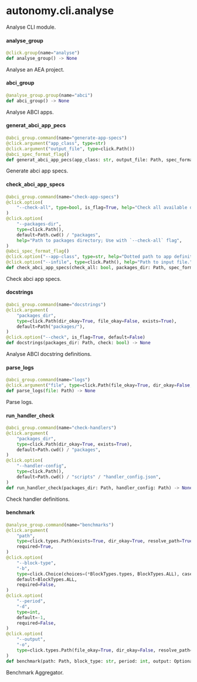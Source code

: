 <a id="autonomy.cli.analyse"></a>

# autonomy.cli.analyse

Analyse CLI module.

<a id="autonomy.cli.analyse.analyse_group"></a>

#### analyse`_`group

```python
@click.group(name="analyse")
def analyse_group() -> None
```

Analyse an AEA project.

<a id="autonomy.cli.analyse.abci_group"></a>

#### abci`_`group

```python
@analyse_group.group(name="abci")
def abci_group() -> None
```

Analyse ABCI apps.

<a id="autonomy.cli.analyse.generat_abci_app_pecs"></a>

#### generat`_`abci`_`app`_`pecs

```python
@abci_group.command(name="generate-app-specs")
@click.argument("app_class", type=str)
@click.argument("output_file", type=click.Path())
@abci_spec_format_flag()
def generat_abci_app_pecs(app_class: str, output_file: Path, spec_format: str) -> None
```

Generate abci app specs.

<a id="autonomy.cli.analyse.check_abci_app_specs"></a>

#### check`_`abci`_`app`_`specs

```python
@abci_group.command(name="check-app-specs")
@click.option(
    "--check-all", type=bool, is_flag=True, help="Check all available definitions."
)
@click.option(
    "--packages-dir",
    type=click.Path(),
    default=Path.cwd() / "packages",
    help="Path to packages directory; Use with `--check-all` flag",
)
@abci_spec_format_flag()
@click.option("--app-class", type=str, help="Dotted path to app definition class.")
@click.option("--infile", type=click.Path(), help="Path to input file.")
def check_abci_app_specs(check_all: bool, packages_dir: Path, spec_format: str, app_class: str, infile: Path) -> None
```

Check abci app specs.

<a id="autonomy.cli.analyse.docstrings"></a>

#### docstrings

```python
@abci_group.command(name="docstrings")
@click.argument(
    "packages_dir",
    type=click.Path(dir_okay=True, file_okay=False, exists=True),
    default=Path("packages/"),
)
@click.option("--check", is_flag=True, default=False)
def docstrings(packages_dir: Path, check: bool) -> None
```

Analyse ABCI docstring definitions.

<a id="autonomy.cli.analyse.parse_logs"></a>

#### parse`_`logs

```python
@abci_group.command(name="logs")
@click.argument("file", type=click.Path(file_okay=True, dir_okay=False, exists=True))
def parse_logs(file: Path) -> None
```

Parse logs.

<a id="autonomy.cli.analyse.run_handler_check"></a>

#### run`_`handler`_`check

```python
@abci_group.command(name="check-handlers")
@click.argument(
    "packages_dir",
    type=click.Path(dir_okay=True, exists=True),
    default=Path.cwd() / "packages",
)
@click.option(
    "--handler-config",
    type=click.Path(),
    default=Path.cwd() / "scripts" / "handler_config.json",
)
def run_handler_check(packages_dir: Path, handler_config: Path) -> None
```

Check handler definitions.

<a id="autonomy.cli.analyse.benchmark"></a>

#### benchmark

```python
@analyse_group.command(name="benchmarks")
@click.argument(
    "path",
    type=click.types.Path(exists=True, dir_okay=True, resolve_path=True),
    required=True,
)
@click.option(
    "--block-type",
    "-b",
    type=click.Choice(choices=(*BlockTypes.types, BlockTypes.ALL), case_sensitive=True),
    default=BlockTypes.ALL,
    required=False,
)
@click.option(
    "--period",
    "-d",
    type=int,
    default=-1,
    required=False,
)
@click.option(
    "--output",
    "-o",
    type=click.types.Path(file_okay=True, dir_okay=False, resolve_path=True),
)
def benchmark(path: Path, block_type: str, period: int, output: Optional[Path]) -> None
```

Benchmark Aggregator.

